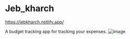 # Jeb_kharch
https://jebkharch.netlify.app/



A budget tracking app for tracking your expenses.
![image](https://github.com/Amanyadav2205/Jeb_kharch/assets/112774593/20a0a9b4-56da-4b94-9263-bed9acdbf314)
